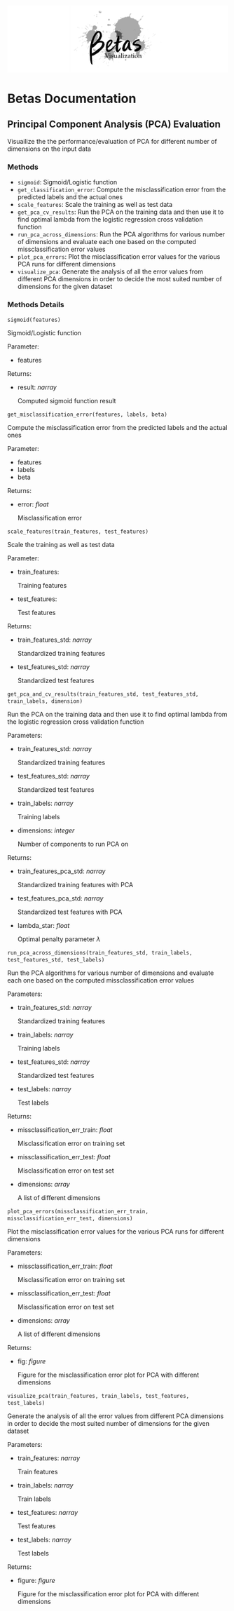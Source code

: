 ![logo](../../docs/logo_white.png)
# Betas Documentation

## Principal Component Analysis (PCA) Evaluation

Visuailize the the performance/evaluation of PCA for different number of dimensions on the input data


### Methods
- `sigmoid`: Sigmoid/Logistic function
- `get_classification_error`: Compute the misclassification error from the predicted labels and the actual ones
- `scale_features`: Scale the training as well as test data
- `get_pca_cv_results`: Run the PCA on the training data and then use it to find optimal lambda from the logistic regression cross validation function
- `run_pca_across_dimensions`: Run the PCA algorithms for various number of dimensions and evaluate each one based on the computed missclassification error values
- `plot_pca_errors`: Plot the misclassification error values for the various PCA runs for different dimensions
- `visualize_pca`: Generate the analysis of all the error values from different PCA dimensions in order to decide the most suited number of dimensions for the given dataset


### Methods Details

```
sigmoid(features)
```
Sigmoid/Logistic function

Parameter:
- features

Returns:
- result: *narray*
 
    Computed sigmoid function result

```
get_misclassification_error(features, labels, beta)
```
Compute the misclassification error from the predicted labels and the actual ones

Parameter:
- features
- labels
- beta

Returns:
- error: *float*

    Misclassification error

```
scale_features(train_features, test_features)
```
Scale the training as well as test data

Parameter:
- train_features:

    Training features
- test_features:

    Test features
    
Returns:
- train_features_std: *narray*

     Standardized training features
- test_features_std: *narray*

    Standardized test features


```
get_pca_and_cv_results(train_features_std, test_features_std, train_labels, dimension)
```
Run the PCA on the training data and then use it to find optimal lambda from the logistic regression cross validation function

Parameters:
- train_features_std: *narray*

    Standardized training features
- test_features_std: *narray*

    Standardized test features
- train_labels: *narray*

    Training labels
- dimensions: *integer*

    Number of components to run PCA on

Returns:
- train_features_pca_std: *narray*

    Standardized training features with PCA
- test_features_pca_std: *narray*

    Standardized test features with PCA
- lambda_star: *float*

    Optimal penalty parameter $\lambda$


```
run_pca_across_dimensions(train_features_std, train_labels, test_features_std, test_labels)
```
Run the PCA algorithms for various number of dimensions and evaluate each one based on the computed missclassification error values

Parameters:
- train_features_std: *narray*

    Standardized training features
- train_labels: *narray*

    Training labels
- test_features_std: *narray*

    Standardized test features
- test_labels: *narray*

    Test labels

Returns:
- missclassification_err_train: *float*

    Misclassification error on training set
- missclassification_err_test: *float*

    Misclassification error on test set
- dimensions: *array*

    A list of different dimensions


```
plot_pca_errors(missclassification_err_train, missclassification_err_test, dimensions)
```
Plot the misclassification error values for the various PCA runs for different dimensions

Parameters:
- missclassification_err_train: *float*

    Misclassification error on training set
- missclassification_err_test: *float*

    Misclassification error on test set
- dimensions: *array*

    A list of different dimensions

Returns:
- fig: *figure*

    Figure for the misclassification error plot for PCA with different dimensions

```
visualize_pca(train_features, train_labels, test_features, test_labels)
```
Generate the analysis of all the error values from different PCA dimensions in order to decide the most suited number of dimensions for the given dataset

Parameters:
- train_features: *narray*

    Train features
- train_labels: *narray*

    Train labels
- test_features: *narray*

    Test features
- test_labels: *narray*

    Test labels

Returns:
- figure: *figure*

    Figure for the misclassification error plot for PCA with different dimensions
